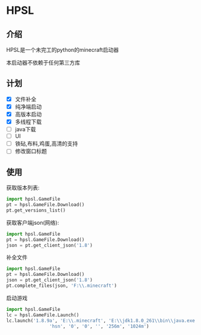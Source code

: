 # HPSL
## 介绍
HPSL是一个未完工的python的minecraft启动器

本启动器不依赖于任何第三方库
## 计划
- [x] 文件补全
- [x] 纯净端启动
- [x] 高版本启动
- [x] 多线程下载
- [ ] java下载
- [ ] UI
- [ ] 铁砧,布料,鸡蛋,高清的支持
- [ ] 修改窗口标题
## 使用
获取版本列表:
~~~ python
import hpsl.GameFile
pt = hpsl.GameFile.Download()
pt.get_versions_list()
~~~

获取客户端json(网络):
~~~ python
import hpsl.GameFile
pt = hpsl.GameFile.Download()
json = pt.get_client_json('1.8')
~~~

补全文件
~~~ python
import hpsl.GameFile
pt = hpsl.GameFile.Download()
json = pt.get_client_json('1.8') 
pt.complete_files(json, 'F:\\.minecraft')
~~~

启动游戏
~~~ python
import hpsl.GameFile
lc = hpsl.GameFile.Launch()
lc.launch('1.8.9a', 'E:\\.minecraft', 'E:\\jdk1.8.0_261\\bin\\java.exe', '',
                'hsn', '0', '0', '', '256m', '1024m')
~~~